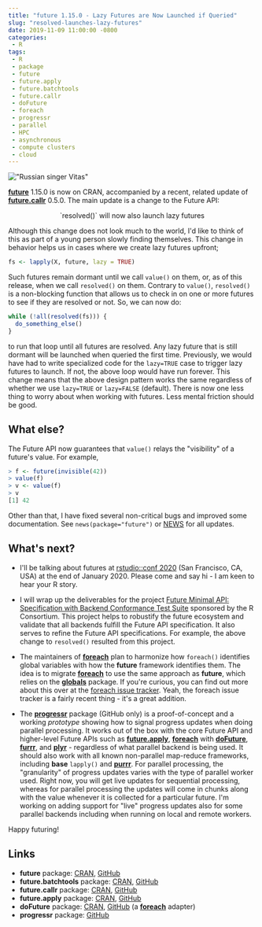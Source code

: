 ```yaml
---
title: "future 1.15.0 - Lazy Futures are Now Launched if Queried"
slug: "resolved-launches-lazy-futures"
date: 2019-11-09 11:00:00 -0800
categories:
 - R
tags:
 - R
 - package
 - future
 - future.apply
 - future.batchtools
 - future.callr
 - doFuture
 - foreach
 - progressr
 - parallel
 - HPC
 - asynchronous
 - compute clusters
 - cloud
---
```


!["Russian singer Vitas"](/post/lazy_dog_in_park.gif)

**[future]** 1.15.0 is now on CRAN, accompanied by a recent, related update of **[future.callr]** 0.5.0.  The main update is a change to the Future API:


 <center>
  `resolved()` will now also launch lazy futures
 </center>

Although this change does not look much to the world, I'd like to think of this as part of a young person slowly finding themselves.  This change in behavior helps us in cases where we create lazy futures upfront;
```r
fs <- lapply(X, future, lazy = TRUE)
```
Such futures remain dormant until we call `value()` on them, or, as of this release, when we call `resolved()` on them.  Contrary to `value()`, `resolved()` is a non-blocking function that allows us to check in on one or more futures to see if they are resolved or not.  So, we can now do:

```r
while (!all(resolved(fs))) {
  do_something_else()
}
```

to run that loop until all futures are resolved. Any lazy future that is still dormant will be launched when queried the first time.  Previously, we would have had to write specialized code for the `lazy=TRUE` case to trigger lazy futures to launch.  If not, the above loop would have run forever.  This change means that the above design pattern works the same regardless of whether we use `lazy=TRUE` or `lazy=FALSE` (default).  There is now one less thing to worry about when working with futures.  Less mental friction should be good.


## What else?

The Future API now guarantees that `value()` relays the "visibility" of a future's value.  For example,

```r
> f <- future(invisible(42))
> value(f)
> v <- value(f)
> v
[1] 42
```

Other than that, I have fixed several non-critical bugs and improved some documentation.  See `news(package="future")` or [NEWS](https://cran.r-project.org/web/packages/future/NEWS) for all updates.


## What's next?

 * I'll be talking about futures at [rstudio::conf 2020](https://rstudio.com/conference/) (San Francisco, CA, USA) at the end of January 2020.  Please come and say hi - I am keen to hear your R story.

 * I will wrap up the deliverables for the project [Future Minimal API: Specification with Backend Conformance Test Suite](https://github.com/HenrikBengtsson/future.tests) sponsored by the R Consortium.  This project helps to robustify the future ecosystem and validate that all backends fulfill the Future API specification.  It also serves to refine the Future API specifications.  For example, the above change to `resolved()` resulted from this project.

 * The maintainers of **[foreach]** plan to harmonize how `foreach()` identifies global variables with how the **future** framework identifies them.  The idea is to migrate **[foreach]** to use the same approach as **future**, which relies on the **[globals]** package.  If you're curious, you can find out more about this over at the [foreach issue tracker](https://github.com/RevolutionAnalytics/foreach/issues).  Yeah, the foreach issue tracker is a fairly recent thing - it's a great addition.

 * The **[progressr]** package (GitHub only) is a proof-of-concept and a working _prototype_ showing how to signal progress updates when doing parallel processing. It works out of the box with the core Future API and higher-level Future APIs such as **[future.apply]**, **[foreach]** with **[doFuture]**, **[furrr]**, and **[plyr]** - regardless of what parallel backend is being used. It should also work with all known non-parallel map-reduce frameworks, including **base** `lapply()` and **[purrr]**.  For parallel processing, the "granularity" of progress updates varies with the type of parallel worker used.  Right now, you will get live updates for sequential processing, whereas for parallel processing the updates will come in chunks along with the value whenever it is collected for a particular future.  I'm working on adding support for "live" progress updates also for some parallel backends including when running on local and remote workers.

 

Happy futuring!


## Links
* **future** package: [CRAN](https://cran.r-project.org/package=future), [GitHub](https://github.com/HenrikBengtsson/future)
* **future.batchtools** package: [CRAN](https://cran.r-project.org/package=future.batchtools), [GitHub](https://github.com/HenrikBengtsson/future.batchtools)
* **future.callr** package: [CRAN](https://cran.r-project.org/package=future.callr), [GitHub](https://github.com/HenrikBengtsson/future.callr)
* **future.apply** package: [CRAN](https://cran.r-project.org/package=future.apply), [GitHub](https://github.com/HenrikBengtsson/future.apply)
* **doFuture** package: [CRAN](https://cran.r-project.org/package=doFuture), [GitHub](https://github.com/HenrikBengtsson/doFuture) (a **[foreach]** adapter)
* **progressr** package: [GitHub](https://github.com/HenrikBengtsson/progressr)


[future]: https://cran.r-project.org/package=future
[future.apply]: https://cran.r-project.org/package=future.apply
[future.batchtools]: https://cran.r-project.org/package=future.batchtools
[future.callr]: https://cran.r-project.org/package=future.callr
[globals]: https://cran.r-project.org/package=globals
[batchtools]: https://cran.r-project.org/package=batchtools
[doFuture]: https://cran.r-project.org/package=doFuture
[progressr]: https://github.com/HenrikBengtsson/progressr
[foreach]: https://cran.r-project.org/package=foreach
[furrr]: https://cran.r-project.org/package=furrr
[purrr]: https://cran.r-project.org/package=purrr
[plyr]: https://cran.r-project.org/package=plyr

[GitHub]: https://github.com/HenrikBengtsson/future
[Twitter]: https://twitter.com/henrikbengtsson
